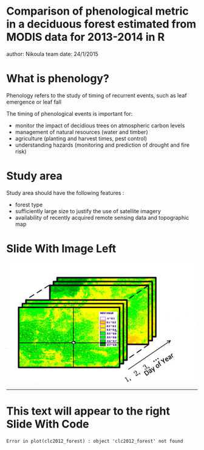 Comparison of phenological metric in a deciduous forest estimated from MODIS data for 2013-2014 in R
========================================================
author: Nikoula team
date: 24/1/2015

What is phenology?
========================================================
Phenology refers to the study of timing of recurrent events, such as leaf emergence or leaf fall


The timing of phenological events is important for:
- monitor the impact of decidious trees on atmospheric carbon levels
- management of natural resources (water and timber)
- agriculture (planting and harvest times, pest control)
- understanding hazards (monitoring and prediction of drought and fire risk)

Study area
========================================================
Study area should have the following features :
- forest type
- sufficiently large size to justify the use of satellite imagery
- availability of recently acquired remote sensing data and topographic map

Slide With Image Left
========================================================

![alt text](ndvi.png)
***
This text will appear to the right
Slide With Code
========================================================



```
Error in plot(clc2012_forest) : object 'clc2012_forest' not found
```
